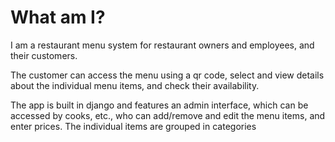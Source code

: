 # What am I?

I am a restaurant menu system for restaurant 
owners and employees, and their customers.

The customer can access the menu using a qr 
code, select and view details about the 
individual menu items, and check their 
availability.

The app is built in django and features an 
admin interface, which can be accessed by 
cooks, etc., who can add/remove and edit the 
menu items, and enter prices. The individual 
items are grouped in categories